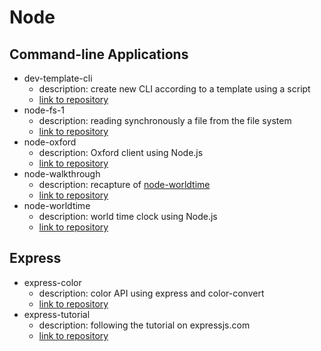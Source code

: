 # Node

## Command-line Applications

- dev-template-cli
  - description: create new CLI according to a template using a script
  - [link to repository](https://github.com/sklinkusch/dev-template-cli)
- node-fs-1
  - description: reading synchronously a file from the file system
  - [link to repository](https://github.com/sklinkusch/node-fs-1)
- node-oxford
  - description: Oxford client using Node.js
  - [link to repository](https://github.com/sklinkusch/node-oxford)
- node-walkthrough
  - description: recapture of [node-worldtime](https://github.com/sklinkusch/node-worldtime)
  - [link to repository](https://github.com/sklinkusch/node-walkthrough)
- node-worldtime
  - description: world time clock using Node.js
  - [link to repository](https://github.com/sklinkusch/node-worldtime)
  
## Express

- express-color
  - description: color API using express and color-convert
  - [link to repository](https://github.com/sklinkusch/express-color)
- express-tutorial
  - description: following the tutorial on expressjs.com
  - [link to repository](https://github.com/sklinkusch/express-tutorial)
